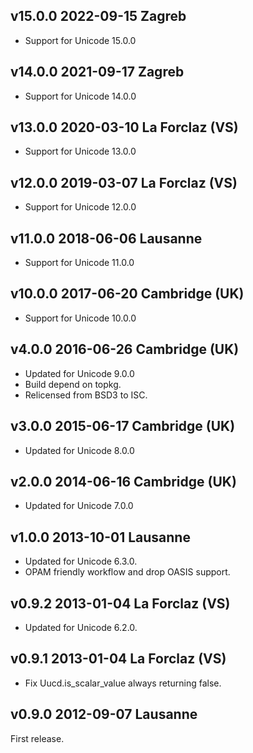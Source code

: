 v15.0.0 2022-09-15 Zagreb
-------------------------

- Support for Unicode 15.0.0

v14.0.0 2021-09-17 Zagreb
-------------------------

- Support for Unicode 14.0.0

v13.0.0 2020-03-10 La Forclaz (VS)
----------------------------------

- Support for Unicode 13.0.0

v12.0.0 2019-03-07 La Forclaz (VS)
----------------------------------

- Support for Unicode 12.0.0

v11.0.0 2018-06-06 Lausanne
---------------------------

- Support for Unicode 11.0.0

v10.0.0 2017-06-20 Cambridge (UK)
---------------------------------

- Support for Unicode 10.0.0

v4.0.0 2016-06-26 Cambridge (UK)
--------------------------------

- Updated for Unicode 9.0.0
- Build depend on topkg.
- Relicensed from BSD3 to ISC.

v3.0.0 2015-06-17 Cambridge (UK)
--------------------------------

- Updated for Unicode 8.0.0

v2.0.0 2014-06-16 Cambridge (UK)
--------------------------------

- Updated for Unicode 7.0.0

v1.0.0 2013-10-01 Lausanne
--------------------------

- Updated for Unicode 6.3.0.
- OPAM friendly workflow and drop OASIS support.

v0.9.2 2013-01-04 La Forclaz (VS)
---------------------------------

- Updated for Unicode 6.2.0.

v0.9.1 2013-01-04 La Forclaz (VS)
---------------------------------

- Fix Uucd.is_scalar_value always returning false.

v0.9.0 2012-09-07 Lausanne
--------------------------

First release.
